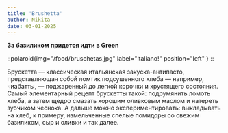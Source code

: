 ```yaml
---
title: 'Brushetta'
author: Nikita
date: 03-01-2025
---
```


**За базиликом придется идти в Green**

::polaroid{img="/food/bruschetas.jpg" label="italiano!" position="left" }
::

<!--more-->
Брускетта — классическая итальянская закуска-антипасто, представляющая собой ломтик подсушенного хлеба — например, чиабатты, — поджаренный до легкой корочки и хрустящего состояния. Самый элементарный рецепт брускетты такой: подрумянить ломоть хлеба, а затем щедро смазать хорошим оливковым маслом и натереть зубчиком чеснока. А дальше можно экспериментировать: выкладывать на хлеб, к примеру, измельченные спелые помидоры со свежим базиликом, сыр и оливки и так далее.

